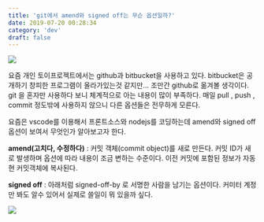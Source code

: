 ```yaml
---
title: 'git에서 amend와 signed off는 무슨 옵션일까?'
date: 2019-07-20 00:28:34
category: 'dev'
draft: false
---
```


![](https://blog.kakaocdn.net/dn/cWHrgt/btqwWnQv4J2/Ku0mQDjHmR3L1s9TFZnADK/img.png)

요즘 개인 토이프로젝트에서는 github과 bitbucket을 사용하고 있다. bitbucket은 공개하기 창피한 프로그램이 올라가있는것 같지만... 조만간 github로 옮겨볼 생각이다. git 을 혼자만 사용하다 보니 체계적으로 아는 내용이 많이 부족하다. 매일 pull , push , commit 정도밖에 사용하지 않으니 다른 옵션들은 전무하게 모른다. 

요즘은 vscode를 이용해서 프론트소스와 nodejs를 코딩하는데 amend와 signed off 옵션이 보여서 무엇인가 알아보고자 한다. 

**amend(고치다, 수정하다)** : 커밋 객체(commit object)를 새로 만든다. 커밋 ID가 새로 발생하며 옵션에 따라 내용이 조금 변하는 수준이다. 이전 커밋에 포함된 정보가 자동 현 커밋객체에 복사된다. 

**signed off** : 아래처럼 signed-off-by 로 서명한 사람을 남기는 옵션이다. 커미터 계정만 봐도 알수 있어서 실제로 쓸일이 뭐 있을까 싶다. 

![](https://blog.kakaocdn.net/dn/dDGLnp/btqwTlmIzCt/In7skslUVaZ4gwi9iJ0O10/img.png)
